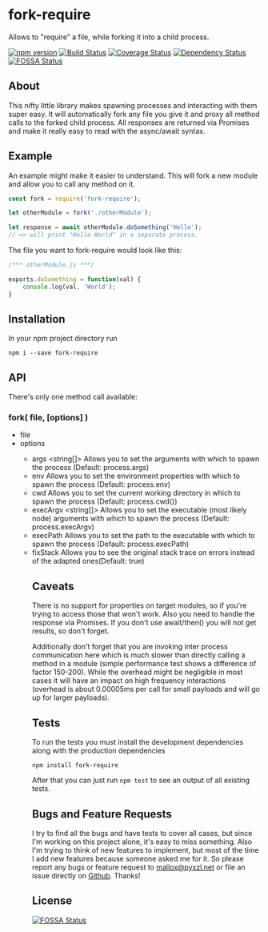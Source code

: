 # fork-require
Allows to "require" a file, while forking it into a child process.

[![npm version](https://badge.fury.io/js/fork-require.svg)](http://badge.fury.io/js/fork-require)
[![Build Status](https://travis-ci.org/mallocator/fork-require.svg?branch=master)](https://travis-ci.org/mallocator/fork-require)
[![Coverage Status](https://coveralls.io/repos/mallocator/fork-require/badge.svg?branch=master&service=github)](https://coveralls.io/github/mallocator/fork-require?branch=master)
[![Dependency Status](https://david-dm.org/mallocator/fork-require.svg)](https://david-dm.org/mallocator/fork-require)
[![FOSSA Status](https://app.fossa.com/api/projects/git%2Bgithub.com%2Fmallocator%2Ffork-require.svg?type=shield)](https://app.fossa.com/projects/git%2Bgithub.com%2Fmallocator%2Ffork-require?ref=badge_shield)


## About

This nifty little library makes spawning processes and interacting with them super easy. It will automatically
fork any file you give it and proxy all method calls to the forked child process. All responses are returned
via Promises and make it really easy to read with the async/await syntax.


## Example

An example might make it easier to understand. This will fork a new module and allow you to call any method on it.

```Javascript
const fork = require('fork-require');

let otherModule = fork('./otherModule');

let response = await otherModule.doSomething('Hello');
// => will print "Hello World" in a separate process.
```


The file you want to fork-require would look like this:

```Javascript
/*** otherModule.js ***/

exports.doSomething = function(val) {
    console.log(val, 'World');
}
```


## Installation

In your npm project directory run

```
npm i --save fork-require
```


## API

There's only one method call available:

### fork( file, \[options\] )

* file <string>
* options <object>
  * args <string[]> Allows you to set the arguments with which to spawn the process (Default: process.args)
  * env <object> Allows you to set the environment properties with which to spawn the process (Default: process.env)
  * cwd <string> Allows you to set the current working directory in which to spawn the process (Default: process.cwd())
  * execArgv <string[]> Allows you to set the executable (most likely node) arguments with which to spawn the process (Default: process.execArgv)
  * execPath <string> Allows you to set the path to the executable with which to spawn the process (Default: process.execPath)
  * fixStack <boolean> Allows you to see the original stack trace on errors instead of the adapted ones(Default: true)


## Caveats

There is no support for properties on target modules, so if you're trying to access those that won't work.
Also you need to handle the response via Promises. If you don't use await/then() you will not get results, so don't forget.

Additionally don't forget that you are invoking inter process communication here which is much slower than directly calling
a method in a module (simple performance test shows a difference of factor 150-200). While the overhead might be negligible
in most cases it will have an impact on high frequency interactions (overhead is about 0.00005ms per call for small payloads
and will go up for larger payloads).


## Tests

To run the tests you must install the development dependencies along with the production dependencies

	npm install fork-require

After that you can just run ```npm test``` to see an output of all existing tests.


## Bugs and Feature Requests

I try to find all the bugs and have tests to cover all cases, but since I'm working on this project alone, it's easy to miss something.
Also I'm trying to think of new features to implement, but most of the time I add new features because someone asked me for it.
So please report any bugs or feature request to mallox@pyxzl.net or file an issue directly on [Github](https://github.com/mallocator/fork-require/issues).
Thanks!


## License
[![FOSSA Status](https://app.fossa.com/api/projects/git%2Bgithub.com%2Fmallocator%2Ffork-require.svg?type=large)](https://app.fossa.com/projects/git%2Bgithub.com%2Fmallocator%2Ffork-require?ref=badge_large)